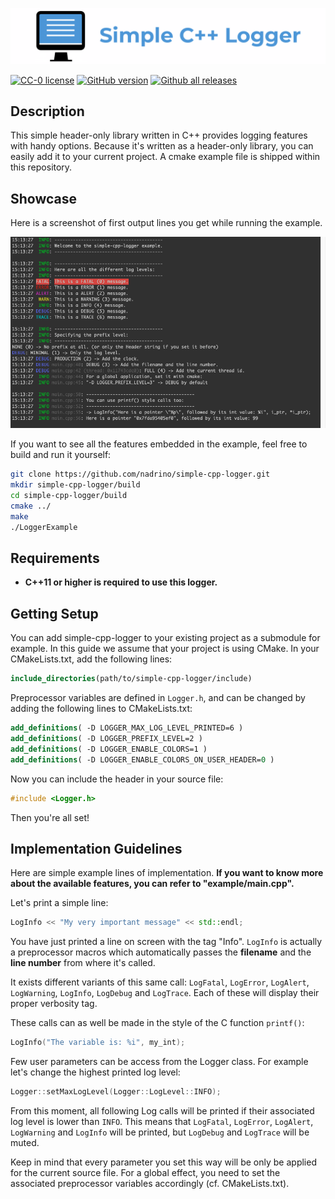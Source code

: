 ![](resources/logo/simple-cpp-logger-logo.png)

[![CC-0 license](https://img.shields.io/badge/License-CC--0-blue.svg)](https://creativecommons.org/licenses/by-nd/4.0)
[![GitHub version](https://badge.fury.io/gh/nadrino%2Fsimple-cpp-logger.svg)](https://github.com/nadrino/simple-cpp-logger/releases/)
[![Github all releases](https://img.shields.io/github/downloads/nadrino/simple-cpp-logger/total.svg)](https://GitHub.com/nadrino/simple-cpp-logger/releases/)

## Description 

This simple header-only library written in C++ provides logging features with handy options.
Because it's written as a header-only library, you can easily add it to your current project. 
A cmake example file is shipped within this repository.

## Showcase

Here is a screenshot of first output lines you get while running the example.

![](resources/screenshot/example_showcase.png)

If you want to see all the features embedded in the example, feel free to build and run it yourself: 

```bash
git clone https://github.com/nadrino/simple-cpp-logger.git
mkdir simple-cpp-logger/build
cd simple-cpp-logger/build
cmake ../
make
./LoggerExample
```

## Requirements

- **C++11 or higher is required to use this logger.**


## Getting Setup

You can add simple-cpp-logger to your existing project as a submodule for example.
In this guide we assume that your project is using CMake.
In your CMakeLists.txt, add the following lines:

```cmake
include_directories(path/to/simple-cpp-logger/include)
```

Preprocessor variables are defined in `Logger.h`, and can be changed by adding the following lines to CMakeLists.txt:

```cmake
add_definitions( -D LOGGER_MAX_LOG_LEVEL_PRINTED=6 )
add_definitions( -D LOGGER_PREFIX_LEVEL=2 )
add_definitions( -D LOGGER_ENABLE_COLORS=1 )
add_definitions( -D LOGGER_ENABLE_COLORS_ON_USER_HEADER=0 )
```

Now you can include the header in your source file:

```cpp
#include <Logger.h>
```

Then you're all set!


## Implementation Guidelines

Here are simple example lines of implementation. 
**If you want to know more about the available features, you can refer to "example/main.cpp".**

Let's print a simple line:

```cpp
LogInfo << "My very important message" << std::endl;
```

You have just printed a line on screen with the tag "Info". 
`LogInfo` is actually a preprocessor macros which automatically passes the **filename** and the **line number** from where it's called.

It exists different variants of this same call: `LogFatal`, `LogError`, `LogAlert`, `LogWarning`, `LogInfo`, `LogDebug` and `LogTrace`.
Each of these will display their proper verbosity tag.

These calls can as well be made in the style of the C function `printf()`:

```cpp
LogInfo("The variable is: %i", my_int);
```

Few user parameters can be access from the Logger class.
For example let's change the highest printed log level:

```cpp
Logger::setMaxLogLevel(Logger::LogLevel::INFO);
```

From this moment, all following Log calls will be printed if their associated log level is lower than `INFO`.
This means that `LogFatal`, `LogError`, `LogAlert`, `LogWarning` and `LogInfo` will be printed, but `LogDebug` and `LogTrace` will be muted. 

Keep in mind that every parameter you set this way will be only be applied for the current source file.
For a global effect, you need to set the associated preprocessor variables accordingly (cf. CMakeLists.txt).

